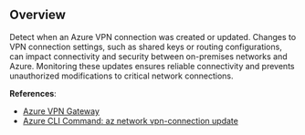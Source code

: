 ## Overview

Detect when an Azure VPN connection was created or updated. Changes to VPN connection settings, such as shared keys or routing configurations, can impact connectivity and security between on-premises networks and Azure. Monitoring these updates ensures reliable connectivity and prevents unauthorized modifications to critical network connections.

**References**:
- [Azure VPN Gateway](https://learn.microsoft.com/en-us/azure/vpn-gateway/vpn-gateway-about-vpngateways)
- [Azure CLI Command: az network vpn-connection update](https://learn.microsoft.com/en-us/cli/azure/network/vpn-connection?view=azure-cli-latest#az-network-vpn-connection-update)
